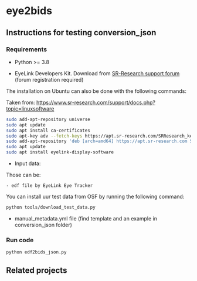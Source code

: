 # eye2bids

## Instructions for testing conversion_json

### Requirements

- Python >= 3.8

- EyeLink Developers Kit. Download from [SR-Research support forum] (forum registration required)

The installation on Ubuntu can also be done with the following commands:

Taken from: https://www.sr-research.com/support/docs.php?topic=linuxsoftware

```bash
sudo add-apt-repository universe
sudo apt update
sudo apt install ca-certificates
sudo apt-key adv --fetch-keys https://apt.sr-research.com/SRResearch_key
sudo add-apt-repository 'deb [arch=amd64] https://apt.sr-research.com SRResearch main'
sudo apt update
sudo apt install eyelink-display-software
```

- Input data:

Those can be:

    - edf file by EyeLink Eye Tracker

You can install uur test data from OSF by running the following command:

```bash
python tools/download_test_data.py
```

- manual_metadata.yml file (find template and an example in conversion_json folder)

### Run code

```bash
python edf2bids_json.py
```

[SR-Research support forum]: https://www.sr-research.com/support/forum-9.html


## Related projects
